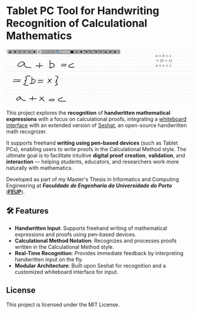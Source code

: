 # Tablet PC Tool for Handwriting Recognition of Calculational Mathematics

![Thesis Demonstration](./docs/thesisdemo.png)

This project explores the **recognition** of **handwritten mathematical expressions** with a focus on calculational proofs, integrating a [whiteboard interface](https://github.com/nunores/whiteboard) with an extended version of [Seshat](https://github.com/nunores/seshat), an open-source handwritten math recognizer.

It supports freehand **writing using pen-based devices** (such as Tablet PCs), enabling users to write proofs in the Calculational Method style. The ultimate goal is to facilitate intuitive **digital proof** **creation**, **validation**, and **interaction** — helping students, educators, and researchers work more naturally with mathematics.

Developed as part of my Master's Thesis in Informatics and Computing Engineering at **_Faculdade de Engenharia da Universidade do Porto_** ([**FEUP**](https://fe.up.pt)).

## 🛠️ Features
- **Handwritten Input**: Supports freehand writing of mathematical expressions and proofs using pen-based devices.​
- **Calculational Method Notation**: Recognizes and processes proofs written in the Calculational Method style.​
- **Real-Time Recognition**: Provides immediate feedback by interpreting handwritten input on the fly.​
- **Modular Architecture**: Built upon Seshat for recognition and a customized whiteboard interface for input.

## License

This project is licensed under the MIT License.
